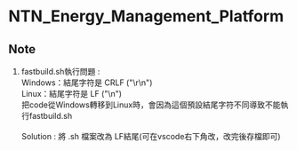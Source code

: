 # NTN_Energy_Management_Platform

## Note
1. fastbuild.sh執行問題 : <br>
    Windows：結尾字符是 CRLF ("\r\n") <br>
    Linux：結尾字符是 LF ("\n") <br>
    把code從Windows轉移到Linux時，會因為這個預設結尾字符不同導致不能執行fastbuild.sh <br>
    <br>
    Solution : 將 .sh 檔案改為 LF結尾(可在vscode右下角改，改完後存檔即可)